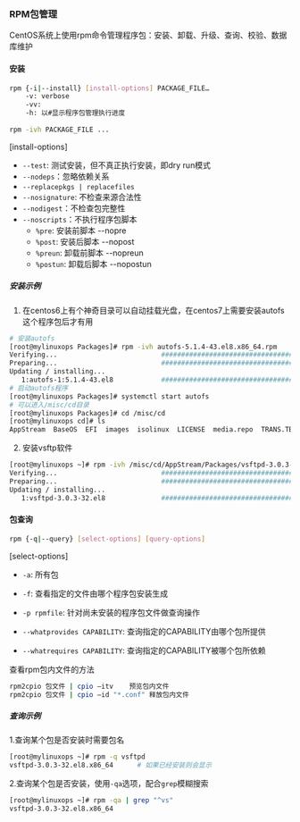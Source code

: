 ### RPM包管理

CentOS系统上使用rpm命令管理程序包：安装、卸载、升级、查询、校验、数据库维护

#### 安装

```bash
rpm {-i|--install} [install-options] PACKAGE_FILE…
	-v: verbose
	-vv:
	-h: 以#显示程序包管理执行进度
	
rpm -ivh PACKAGE_FILE ...
```

[install-options]

* `--test`: 测试安装，但不真正执行安装，即dry run模式
* `--nodeps`：忽略依赖关系
* `--replacepkgs | replacefiles`
* `--nosignature`: 不检查来源合法性
* `--nodigest`：不检查包完整性
* `--noscripts`：不执行程序包脚本
  * `%pre`: 安装前脚本	--nopre
  * `%post`: 安装后脚本	--nopost
  * `%preun`: 卸载前脚本	--nopreun
  * `%postun`: 卸载后脚本	--nopostun

##### 安装示例

1. 在centos6上有个神奇目录可以自动挂载光盘，在centos7上需要安装autofs这个程序包后才有用

```bash
# 安装autofs
[root@mylinuxops Packages]# rpm -ivh autofs-5.1.4-43.el8.x86_64.rpm 
Verifying...                          ################################# [100%]
Preparing...                          ################################# [100%]
Updating / installing...
   1:autofs-1:5.1.4-43.el8            ################################# [100%]
# 启动autofs程序
[root@mylinuxops Packages]# systemctl start autofs
# 可以进入/misc/cd目录
[root@mylinuxops Packages]# cd /misc/cd
[root@mylinuxops cd]# ls
AppStream  BaseOS  EFI  images  isolinux  LICENSE  media.repo  TRANS.TBL
```

2. 安装vsftp软件

```bash
[root@mylinuxops ~]# rpm -ivh /misc/cd/AppStream/Packages/vsftpd-3.0.3-32.el8.x86_64.rpm 
Verifying...                          ################################# [100%]
Preparing...                          ################################# [100%]
Updating / installing...
   1:vsftpd-3.0.3-32.el8              ################################# [100%]
```

#### 包查询

```bash
rpm {-q|--query} [select-options] [query-options]
```

[select-options]

* `-a`: 所有包

* `-f`: 查看指定的文件由哪个程序包安装生成

* `-p rpmfile`: 针对尚未安装的程序包文件做查询操作

* `--whatprovides CAPABILITY`: 查询指定的CAPABILITY由哪个包所提供

* `--whatrequires CAPABILITY`: 查询指定的CAPABILITY被哪个包所依赖

查看rpm包内文件的方法

```bash
rpm2cpio 包文件 | cpio –itv	预览包内文件
rpm2cpio 包文件 | cpio –id	"*.conf" 释放包内文件
```

##### 查询示例

1.查询某个包是否安装时需要包名

```bash
[root@mylinuxops ~]# rpm -q vsftpd
vsftpd-3.0.3-32.el8.x86_64		# 如果已经安装则会显示
```

2.查询某个包是否安装，使用`-qa`选项，配合`grep`模糊搜索

```bash
[root@mylinuxops ~]# rpm -qa | grep "^vs"
vsftpd-3.0.3-32.el8.x86_64
```


